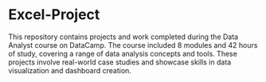 # Excel-Project
This repository contains projects and work completed during the Data Analyst course on DataCamp. The course included 8 modules and 42 hours of study, covering a range of data analysis concepts and tools. These projects involve real-world case studies and showcase skills in data visualization and dashboard creation.
